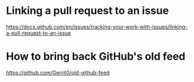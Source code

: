 # Linking a pull request to an issue

https://docs.github.com/en/issues/tracking-your-work-with-issues/linking-a-pull-request-to-an-issue

# How to bring back GitHub's old feed
https://github.com/Gerrit0/old-github-feed